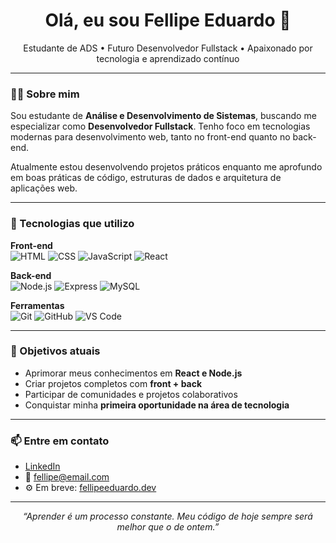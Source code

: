 <h1 align="center">Olá, eu sou Fellipe Eduardo 👋</h1>

<p align="center">
         Estudante de ADS • Futuro Desenvolvedor Fullstack • Apaixonado por tecnologia e aprendizado contínuo
</p>

---

### 👨‍💻 Sobre mim

Sou estudante de **Análise e Desenvolvimento de Sistemas**, buscando me especializar como **Desenvolvedor Fullstack**. Tenho foco em tecnologias modernas para desenvolvimento web, tanto no front-end quanto no back-end.

Atualmente estou desenvolvendo projetos práticos enquanto me aprofundo em boas práticas de código, estruturas de dados e arquitetura de aplicações web.

---

### 🧰 Tecnologias que utilizo

**Front-end**  
![HTML](https://img.shields.io/badge/HTML5-E34F26?style=flat-square&logo=html5&logoColor=white)
![CSS](https://img.shields.io/badge/CSS3-1572B6?style=flat-square&logo=css3&logoColor=white)
![JavaScript](https://img.shields.io/badge/JavaScript-F7DF1E?style=flat-square&logo=javascript&logoColor=black)
![React](https://img.shields.io/badge/React-20232A?style=flat-square&logo=react&logoColor=61DAFB)

**Back-end**  
![Node.js](https://img.shields.io/badge/Node.js-339933?style=flat-square&logo=node-dot-js&logoColor=white)
![Express](https://img.shields.io/badge/Express.js-000000?style=flat-square&logo=express&logoColor=white)
![MySQL](https://img.shields.io/badge/MySQL-00758F?style=flat-square&logo=mysql&logoColor=white)

**Ferramentas**  
![Git](https://img.shields.io/badge/Git-F05032?style=flat-square&logo=git&logoColor=white)
![GitHub](https://img.shields.io/badge/GitHub-181717?style=flat-square&logo=github&logoColor=white)
![VS Code](https://img.shields.io/badge/VS%20Code-007ACC?style=flat-square&logo=visual-studio-code&logoColor=white)

---

### 🎯 Objetivos atuais

- Aprimorar meus conhecimentos em **React e Node.js**
- Criar projetos completos com **front + back**
- Participar de comunidades e projetos colaborativos
- Conquistar minha **primeira oportunidade na área de tecnologia**

---

### 📫 Entre em contato

- [LinkedIn](https://linkedin.com/in/fellipeeduardo)
- 📧 fellipe@email.com
- ⚙️ Em breve: [fellipeeduardo.dev](https://fellipeeduardo.dev)

---

<p align="center">
  <em>“Aprender é um processo constante. Meu código de hoje sempre será melhor que o de ontem.”</em>
</p>
